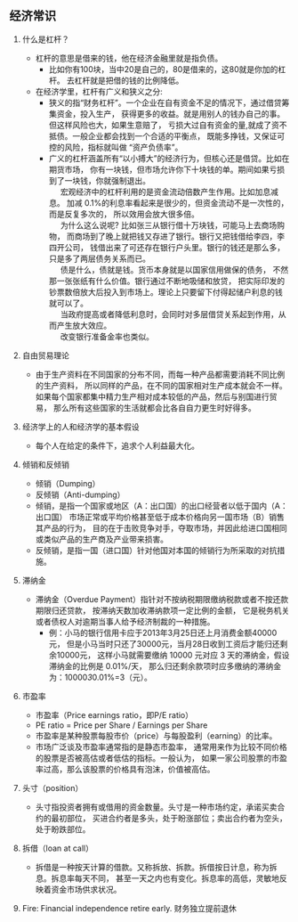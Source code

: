 ## 经济常识

1. 什么是杠杆？
    + 杠杆的意思是借来的钱，他在经济金融里就是指负债。
        - 比如你有100块，当中20是自己的，80是借来的，这80就是你加的杠杆。
          去杠杆就是把借的钱的比例降低。
    + 在经济学里，杠杆有广义和狭义之分:
        - 狭义的指“财务杠杆”。一个企业在自有资金不足的情况下，通过借贷筹集资金，投入生产，
          获得更多的收益。就是用别人的钱办自己的事。但这样风险也大，如果生意赔了，
          亏损大过自有资金的量,就成了资不抵债。一般企业都会找到一个合适的平衡点，
          既能多挣钱，又保证可控的风险，指标就叫做 “资产负债率”。
        - 广义的杠杆涵盖所有“以小搏大”的经济行为，但核心还是借贷。比如在期货市场，
          你有一块钱，但市场允许你下十块钱的单。期间如果亏损到了一块钱，你就强制退出。<br/>
          $\quad$  宏观经济中的杠杆利用的是资金流动倍数产生作用。比如加息减息。
          加减 0.1%的利息率看起来是很少的，但资金流动不是一次性的，而是反复多次的，
          所以效用会放大很多倍。<br/>
          $\quad$ 为什么这么说呢? 比如张三从银行借十万块钱，可能马上去商场购物，
          而商场到了晚上就把钱又存进了银行。银行又把钱借给李四，李四开公司，
          钱借出来了可还存在银行户头里。银行的钱还是那么多，只是多了两层债务关系而已。<br/>
          $\quad$ 债是什么，债就是钱。货币本身就是以国家信用做保的债务，
          不然那一张张纸有什么价值。银行通过不断地吸储和放贷，
          把实际印发的钞票数倍放大后投入到市场上。理论上只要留下付得起储户利息的钱就可以了。<br/>
          $\quad$ 当政府提高或者降低利息时，会同时对多层借贷关系起到作用，从而产生放大效应。<br/>
          $\quad$ 改变银行准备金率也类似。

1. 自由贸易理论
    + 由于生产资料在不同国家的分布不同，而每一种产品都需要消耗不同比例的生产资料，
      所以同样的产品，在不同的国家相对生产成本就会不一样。
      如果每个国家都集中精力生产相对成本较低的产品，然后与别国进行贸易，
      那么所有这些国家的生活就都会比各自自力更生时好得多。

1. 经济学上的人和经济学的基本假设
    + 每个人在给定的条件下，追求个人利益最大化。

1. 倾销和反倾销
    + 倾销（Dumping）
    + 反倾销（Anti-dumping）
    + 倾销，是指一个国家或地区（A：出口国）的出口经营者以低于国内（A：出口国）
      市场正常或平均价格甚至低于成本价格向另一国市场（B）销售其产品的行为，
      目的在于击败竞争对手，夺取市场，并因此给进口国相同或类似产品的生产商及产业带来损害。
    + 反倾销，是指一国（进口国）针对他国对本国的倾销行为所采取的对抗措施。

1. 滞纳金
    + 滞纳金（Overdue Payment）指针对不按纳税期限缴纳税款或者不按还款期限归还贷款，
      按滞纳天数加收滞纳款项一定比例的金额，
      它是税务机关或者债权人对逾期当事人给予经济制裁的一种措施。
        - 例：小马的银行信用卡应于2013年3月25日还上月消费金额40000元，
          但是小马当时只还了30000元，当月28日收到工资后才能归还剩余10000元，
          这样小马就需要缴纳 10000 元对应 3 天的滞纳金，假设滞纳金的比例是 0.01%/天，
          那么归还剩余款项时应多缴纳的滞纳金为：10000*3*0.01%=3（元）。

1. 市盈率
    + 市盈率（Price earnings ratio，即P/E ratio）
    + PE ratio = Price per Share / Earnings per Share
    + 市盈率是某种股票每股市价（price）与每股盈利（earning）的比率。
    + 市场广泛谈及市盈率通常指的是静态市盈率，
      通常用来作为比较不同价格的股票是否被高估或者低估的指标。一般认为，
      如果一家公司股票的市盈率过高，那么该股票的价格具有泡沫，价值被高估。

1. 头寸（position）
    + 头寸指投资者拥有或借用的资金数量。头寸是一种市场约定，承诺买卖合约的最初部位，
      买进合约者是多头，处于盼涨部位；卖出合约者为空头，处于盼跌部位。

1. 拆借（loan at call）
    + 拆借是一种按天计算的借款。又称拆放、拆款。拆借按日计息，称为拆息。拆息率每天不同，
      甚至一天之内也有变化。拆息率的高低，灵敏地反映着资金市场供求状况。

1. Fire: Financial independence retire early. 财务独立提前退休
